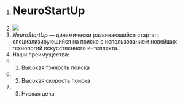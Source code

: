 1. # NeuroStartUp
2. ![](https://netology-code.github.io/git-homeworks/introduction/assets/logo.png)
3. *NeuroStartUp* — динамически развивающийся стартап, специализирующийся на поиске с использованием новейших технологий искусственного интеллекта.
4. Наши преимущества:
5. 1. Высокая точность поиска
6. 2. Высокая скорость поиска
7. 3. Низкая цена